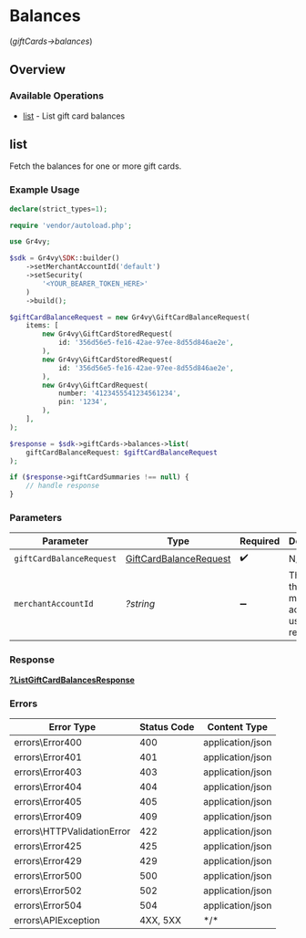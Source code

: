 # Balances
(*giftCards->balances*)

## Overview

### Available Operations

* [list](#list) - List gift card balances

## list

Fetch the balances for one or more gift cards.

### Example Usage

```php
declare(strict_types=1);

require 'vendor/autoload.php';

use Gr4vy;

$sdk = Gr4vy\SDK::builder()
    ->setMerchantAccountId('default')
    ->setSecurity(
        '<YOUR_BEARER_TOKEN_HERE>'
    )
    ->build();

$giftCardBalanceRequest = new Gr4vy\GiftCardBalanceRequest(
    items: [
        new Gr4vy\GiftCardStoredRequest(
            id: '356d56e5-fe16-42ae-97ee-8d55d846ae2e',
        ),
        new Gr4vy\GiftCardStoredRequest(
            id: '356d56e5-fe16-42ae-97ee-8d55d846ae2e',
        ),
        new Gr4vy\GiftCardRequest(
            number: '4123455541234561234',
            pin: '1234',
        ),
    ],
);

$response = $sdk->giftCards->balances->list(
    giftCardBalanceRequest: $giftCardBalanceRequest
);

if ($response->giftCardSummaries !== null) {
    // handle response
}
```

### Parameters

| Parameter                                                 | Type                                                      | Required                                                  | Description                                               | Example                                                   |
| --------------------------------------------------------- | --------------------------------------------------------- | --------------------------------------------------------- | --------------------------------------------------------- | --------------------------------------------------------- |
| `giftCardBalanceRequest`                                  | [GiftCardBalanceRequest](../../GiftCardBalanceRequest.md) | :heavy_check_mark:                                        | N/A                                                       |                                                           |
| `merchantAccountId`                                       | *?string*                                                 | :heavy_minus_sign:                                        | The ID of the merchant account to use for this request.   | default                                                   |

### Response

**[?ListGiftCardBalancesResponse](../../ListGiftCardBalancesResponse.md)**

### Errors

| Error Type                 | Status Code                | Content Type               |
| -------------------------- | -------------------------- | -------------------------- |
| errors\Error400            | 400                        | application/json           |
| errors\Error401            | 401                        | application/json           |
| errors\Error403            | 403                        | application/json           |
| errors\Error404            | 404                        | application/json           |
| errors\Error405            | 405                        | application/json           |
| errors\Error409            | 409                        | application/json           |
| errors\HTTPValidationError | 422                        | application/json           |
| errors\Error425            | 425                        | application/json           |
| errors\Error429            | 429                        | application/json           |
| errors\Error500            | 500                        | application/json           |
| errors\Error502            | 502                        | application/json           |
| errors\Error504            | 504                        | application/json           |
| errors\APIException        | 4XX, 5XX                   | \*/\*                      |